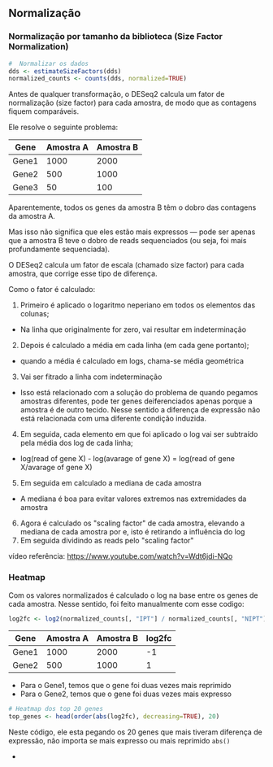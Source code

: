 
## Normalização
### Normalização por tamanho da biblioteca (Size Factor Normalization)

```R
#  Normalizar os dados
dds <- estimateSizeFactors(dds)
normalized_counts <- counts(dds, normalized=TRUE)
```

Antes de qualquer transformação, o DESeq2 calcula um fator de normalização (size factor) para cada amostra, de modo que as contagens fiquem comparáveis.

Ele resolve o seguinte problema:

| Gene  | Amostra A | Amostra B |
| ----- | --------- | --------- |
| Gene1 | 1000      | 2000      |
| Gene2 | 500       | 1000      |
| Gene3 | 50        | 100       |

Aparentemente, todos os genes da amostra B têm o dobro das contagens da amostra A.

Mas isso não significa que eles estão mais expressos — pode ser apenas que a amostra B teve o dobro de reads sequenciados (ou seja, foi mais profundamente sequenciada).

O DESeq2 calcula um fator de escala (chamado size factor) para cada amostra, que corrige esse tipo de diferença.

Como o fator é calculado:

1) Primeiro é aplicado o logaritmo neperiano em todos os elementos das colunas;
- Na linha que originalmente for zero, vai resultar em indeterminação

2) Depois é calculado a média em cada linha (em cada gene portanto);
  - quando a média é calculado em logs, chama-se média geométrica
    
3) Vai ser fitrado a linha com indeterminação
 - Isso está relacionado com a solução do problema de quando pegamos amostras diferentes, pode ter genes deiferenciados apenas porque a amostra é de outro tecido. Nesse sentido a diferença de expressão não está relacionada com uma diferente condição induzida.
   
4) Em seguida, cada elemento em que foi aplicado o log vai ser subtraído pela média dos log de cada linha;<br>
  - log(read of gene X) - log(avarage of gene X) = log(read of gene X/avarage of gene X)

5) Em seguida em calculado a mediana de cada amostra
  - A mediana é boa para evitar valores extremos nas extremidades da amostra

6) Agora é calculado os "scaling factor" de cada amostra, elevando a mediana de cada amostra por e, isto é retirando a influência do log
7) Em seguida dividindo as reads pelo "scaling factor"

vídeo referência: https://www.youtube.com/watch?v=Wdt6jdi-NQo

### Heatmap

  Com os valores normalizados é calculado o log na base entre os genes de cada amostra. Nesse sentido, foi feito manualmente com esse codigo:

```R
log2fc <- log2(normalized_counts[, "IPT"] / normalized_counts[, "NIPT"])
```

| Gene  | Amostra A | Amostra B |  log2fc  |
| ----- | --------- | --------- |  ------  |
| Gene1 | 1000      | 2000      |    -1    |
| Gene2 | 500       | 1000      |     1    |

- Para o Gene1,  temos que o gene foi duas vezes mais reprimido
- Para o Gene2,  temos que o gene foi duas vezes mais expresso

```R
# Heatmap dos top 20 genes
top_genes <- head(order(abs(log2fc), decreasing=TRUE), 20)
```
  Neste código, ele esta pegando os 20 genes que mais tiveram diferença de expressão, não importa se mais expresso ou mais reprimido `abs()`



-  





